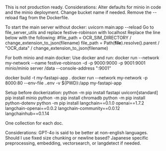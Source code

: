 This is not production ready. Considerations:
Alter defaults for minio in code and the minio deployment.
Change bucket name if needed.
Remove the --reload flag from the Dockerfile.

To start the main server without docker:
uvicorn main:app --reload
Go to file_server_utils and replace festive-robinson with localhost
Replace the line below with the following:
    #file_path = OCR_SIM_DIRECTORY / change_extension_to_json(filename)
    file_path = Path(__file__).resolve().parent / "OCR_data" / change_extension_to_json(filename)

For both minio and main docker:
Use docker and run:
docker run --network my-network --name festive-robinson -d -p 9000:9000 -p 9001:9001 minio/minio server /data --console-address ":9001"

docker build -t my-fastapi-app .
docker run --network my-network -p 8000:80 --env-file .\.env -v ${PWD}:/app my-fastapi-app


Setup before dockerization:
python -m pip install fastapi uvicorn[standard]
pip install minio
python -m pip install chromadb
python -m pip install python-dotenv
python -m pip install langchain==0.1.0 openai==1.7.2 langchain-openai==0.0.2 langchain-community==0.0.12 langchainhub==0.1.14

One collection for each doc.


Considerations:
GPT-4o is said to be better at non-english languages.
Should I use fixed size chunking or newline based?
Japanese specific preprocessing, embedding, vectorsearch, or langdetect if needed.